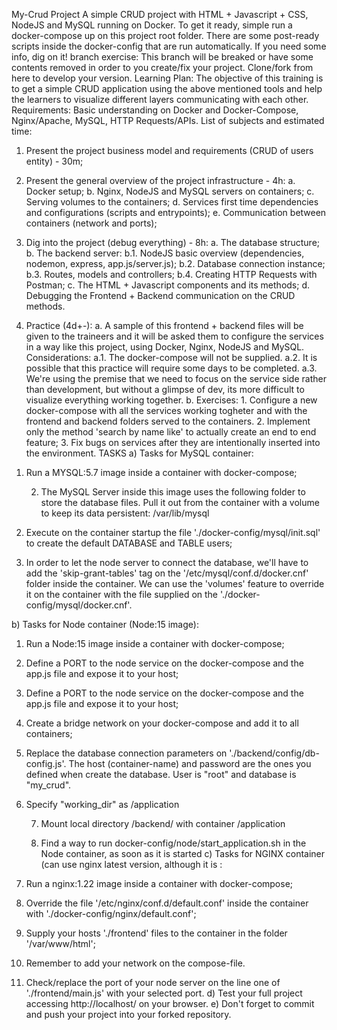 My-Crud Project
A simple CRUD project with HTML + Javascript + CSS, NodeJS and MySQL running on Docker.
To get it ready, simple run a docker-compose up on this project root folder.
There are some post-ready scripts inside the docker-config that are run automatically. If you need some info, dig on it!
branch exercise:
This branch will be breaked or have some contents removed in order to you create/fix your project. Clone/fork from here to develop your version.
Learning Plan:
The objective of this training is to get a simple CRUD application using the above mentioned tools and help the learners to visualize different layers communicating with each other.
Requirements:
Basic understanding on Docker and Docker-Compose, Nginx/Apache, MySQL, HTTP Requests/APIs.
List of subjects and estimated time:
1. Present the project business model and requirements (CRUD of users entity) - 30m;

2. Present the general overview of the project infrastructure - 4h:
   a. Docker setup;
   b. Nginx, NodeJS and MySQL servers on containers;
   c. Serving volumes to the containers;
   d. Services first time dependencies and configurations (scripts and entrypoints);
   e. Communication between containers (network and ports);

3. Dig into the project (debug everything) - 8h:
    a. The database structure;
    b. The backend server:
        b.1. NodeJS basic overview (dependencies, nodemon, express, app.js/server.js);
        b.2. Database connection instance;
        b.3. Routes, models and controllers;
        b.4. Creating HTTP Requests with Postman;
    c. The HTML + Javascript components and its methods;
    d. Debugging the Frontend + Backend communication on the CRUD methods.

4. Practice (4d+-):
   a. A sample of this frontend + backend files will be given to the traineers and it will be asked them to configure the services in a way like this project, using Docker, Nginx, NodeJS and MySQL. Considerations:
        a.1. The docker-compose will not be supplied.
        a.2. It is possible that this practice will require some days to be completed.
        a.3. We're using the premise that we need to focus on the service side rather than development, but without a glimpse of dev, its more difficult to visualize everything working together.
    b. Exercises: 
        1. Configure a new docker-compose with all the services working togheter and with the frontend and backend folders served to the containers.
        2. Implement only the method 'search by name like' to actually create an end to end feature;
        3. Fix bugs on services after they are intentionally inserted into the environment.
TASKS
a) Tasks for MySQL container:
1) Run a MYSQL:5.7 image inside a container with docker-compose;

	2) The MySQL Server inside this image uses the following folder to store the database files. Pull it out from the container with a volume to keep its data persistent:
    /var/lib/mysql

3) Execute on the container startup the file './docker-config/mysql/init.sql' to create the default DATABASE and TABLE users;

4) In order to let the node server to connect the database, we'll have to add the 'skip-grant-tables' tag on the '/etc/mysql/conf.d/docker.cnf' folder inside the container. We can use the 'volumes' feature to override it on the container with the file supplied on the './docker-config/mysql/docker.cnf'.

b) Tasks for Node container (Node:15 image):
1) Run a Node:15 image inside a container with docker-compose;

2) Define a PORT to the node service on the docker-compose and the app.js file and expose it to your host;

3) Define a PORT to the node service on the docker-compose and the app.js file and expose it to your host;

4) Create a bridge network on your docker-compose and add it to all containers;

5) Replace the database connection parameters on './backend/config/db-config.js'. The host (container-name) and password are the ones you defined when create the database. User is "root" and database is "my_crud".

6) Specify "working_dir" as /application

	7) Mount local directory /backend/ with container /application

	8) Find a way to run docker-config/node/start_application.sh in the Node container, as soon as it is started
c) Tasks for NGINX container (can use nginx latest version, although it is :
1) Run a nginx:1.22 image inside a container with docker-compose; 

2) Override the file '/etc/nginx/conf.d/default.conf' inside the container with './docker-config/nginx/default.conf';

3) Supply your hosts './frontend' files to the container in the folder '/var/www/html';

4) Remember to add your network on the compose-file.

5) Check/replace the port of your node server on the line one of './frontend/main.js' with your selected port.
d) Test your full project accessing http://localhost/ on your browser.
e) Don't forget to commit and push your project into your forked repository.